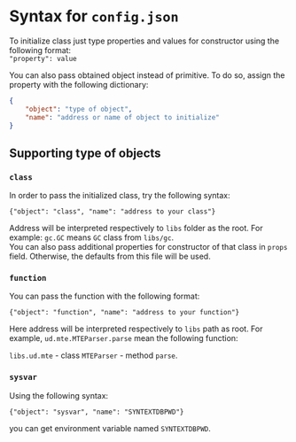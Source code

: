 # Syntax for `config.json`

To initialize class just type properties and values for constructor using the following format:  
`"property": value`

You can also pass obtained object instead of primitive. To do so, assign the property with the following dictionary:
```json
{
	"object": "type of object",
	"name": "address or name of object to initialize"
}
```

## Supporting type of objects

### `class`

In order to pass the initialized class, try the following syntax:

`{"object": "class", "name": "address to your class"}`

Address will be interpreted respectively to `libs` folder as the root. For example: `gc.GC` means `GC` class from `libs/gc`.  
You can also pass additional properties for constructor of that class in `props` field. Otherwise, the defaults from this file will be used.

### `function`

You can pass the function with the following format:

`{"object": "function", "name": "address to your function"}`

Here address will be interpreted respectively to `libs` path as root. For example, `ud.mte.MTEParser.parse` mean the following function:

`libs.ud.mte` - class `MTEParser` - method `parse`.

### `sysvar`

Using the following syntax:

`{"object": "sysvar", "name": "SYNTEXTDBPWD"}`

you can get environment variable named `SYNTEXTDBPWD`.
